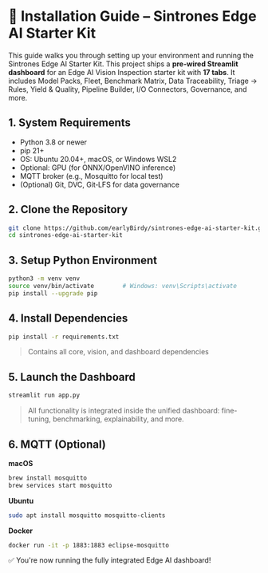 # 🔧 Installation Guide – Sintrones Edge AI Starter Kit

This guide walks you through setting up your environment and running the Sintrones Edge AI Starter Kit. This project ships a **pre‑wired Streamlit dashboard** for an Edge AI Vision Inspection starter kit with **17 tabs**. It includes Model Packs, Fleet, Benchmark Matrix, Data Traceability, Triage → Rules, Yield & Quality, Pipeline Builder,
I/O Connectors, Governance, and more.

## 1. System Requirements

- Python 3.8 or newer
- pip 21+
- OS: Ubuntu 20.04+, macOS, or Windows WSL2
- Optional: GPU (for ONNX/OpenVINO inference)
- MQTT broker (e.g., Mosquitto for local test)
- (Optional) Git, DVC, Git‑LFS for data governance

## 2. Clone the Repository

```bash
git clone https://github.com/earlyBirdy/sintrones-edge-ai-starter-kit.git
cd sintrones-edge-ai-starter-kit
```

## 3. Setup Python Environment

```bash
python3 -m venv venv
source venv/bin/activate        # Windows: venv\Scripts\activate
pip install --upgrade pip
```

## 4. Install Dependencies

```bash
pip install -r requirements.txt
```

> Contains all core, vision, and dashboard dependencies

## 5. Launch the Dashboard

```bash
streamlit run app.py

```

> All functionality is integrated inside the unified dashboard: fine-tuning, benchmarking, explainability, and more.

## 6. MQTT (Optional)

**macOS**
```bash
brew install mosquitto
brew services start mosquitto
```

**Ubuntu**
```bash
sudo apt install mosquitto mosquitto-clients
```

**Docker**
```bash
docker run -it -p 1883:1883 eclipse-mosquitto
```

✅ You're now running the fully integrated Edge AI dashboard!
